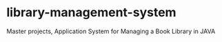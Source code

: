 # library-management-system
Master projects, Application System for Managing a Book Library in JAVA

